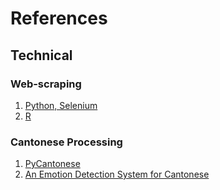 # References
## Technical
### Web-scraping
1. [Python, Selenium](https://github.com/ayaka14732/lihkg-scraper/tree/main)
2. [R](https://github.com/justinchuntingho/LIHKGr)
### Cantonese Processing
1. [PyCantonese](https://pycantonese.org/index.html)
2. [An Emotion Detection System for Cantonese](https://cdn.aaai.org/ocs/18309/18309-78928-1-PB.pdf)

